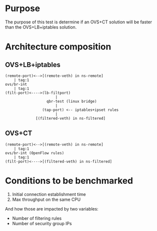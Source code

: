 # Purpose
The purpose of this test is determine if an OVS+CT solution will
be faster than the OVS+LB+iptables solution.

# Architecture composition

## OVS+LB+iptables
```
(remote-port)<-->[(remote-veth) in ns-remote]
    | tag:1
ovs/br-int
    | tag:1
(filt-port)<---->(lb-filtport)
                       |
                   qbr-test (linux bridge)
                       |
                 (tap-port) <-- iptables+ipset rules
                       |
              [(filtered-veth) in ns-filtered]
```
## OVS+CT
```
(remote-port)<-->[(remote-veth) in ns-remote]
    | tag:1
ovs/br-int (OpenFlow rules)
    | tag:1
(filt-port)<---->[(filtered-veth) in ns-filtered]
```
# Conditions to be benchmarked
1. Initial connection establishment time
2. Max throughput on the same CPU

And how those are impacted by two variables:
* Number of filtering rules
* Number of security group IPs
